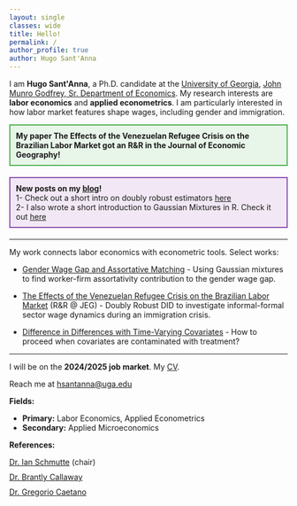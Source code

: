 ```yaml
---
layout: single
classes: wide
title: Hello!
permalink: /
author_profile: true
author: Hugo Sant'Anna
---
```


I am **Hugo Sant'Anna**, a Ph.D. candidate at the [University of Georgia](https://www.uga.edu/), [John Munro Godfrey, Sr. Department of Economics](https://www.terry.uga.edu/economics/). My research interests are **labor economics** and **applied econometrics**. I am particularly interested in how labor market features shape wages, including gender and immigration.

<div style="border: 2px solid #4CAF50; padding: 10px; background-color: #E8F5E9; margin-bottom: 20px;">
  <strong>My paper The Effects of the Venezuelan Refugee Crisis on the Brazilian Labor Market got an R&R in the Journal of Economic Geography!</strong>
</div>

<div style="border: 2px solid #874caf; padding: 10px; background-color: #f2e8f5; margin-bottom: 20px;">
  <strong>New posts on my <a href="/posts">blog</a>! </strong> <br />
  1- Check out a short intro on doubly robust estimators <a href="https://hsantanna.org/r/2022/11/03/quick-start-to-doubly-robust-estimators.html">here</a> <br />
  2- I also wrote a short introduction to Gaussian Mixtures in R. Check it out <a href="https://hsantanna.org/r/2022/11/03/expectation-maximization.html">here</a>
</div>

---
My work connects labor economics with econometric tools. Select works: 

- [Gender Wage Gap and Assortative Matching](/workingpapers/assortmatch) - Using Gaussian mixtures to find worker-firm assortativity contribution to the gender wage gap.
  
- [The Effects of the Venezuelan Refugee Crisis on the Brazilian Labor Market](/workingpapers/vzcrisis) (R&R @ JEG) - Doubly Robust DID to investigate informal-formal sector wage dynamics during an immigration crisis.
  
- [Difference in Differences with Time-Varying Covariates](/workingpapers/badcontrols) - How to proceed when covariates are contaminated with treatment?

---

I will be on the **2024/2025 job market**. My <a href="files/hsantannaCV.pdf">CV</a>.

Reach me at <a href="mailto:hsantanna@uga.edu">hsantanna@uga.edu</a>

**Fields:**

- **Primary:** Labor Economics, Applied Econometrics
- **Secondary:** Applied Microeconomics

**References:**
<div>
  <div style="margin-bottom: 10px;">
    <a href="https://ianschmutte.org/" target="_blank">Dr. Ian Schmutte</a> (chair)<br> 
  </div>
  <div style="margin-bottom: 10px;">
    <a href="https://bcallaway11.github.io/" target="_blank">Dr. Brantly Callaway</a><br>
  </div>
  <div>
    <a href="http://www.gregoriocaetano.net/" target="_blank">Dr. Gregorio Caetano</a><br>
  </div>
</div>

<br>
